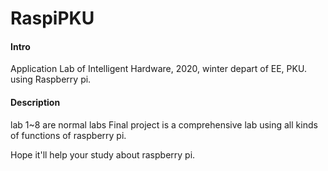 # RaspiPKU

#### Intro
Application Lab of Intelligent Hardware, 2020, winter depart of EE, PKU.
using Raspberry pi.

#### Description
lab 1~8 are normal labs
Final project is a comprehensive lab using all kinds of functions of raspberry pi.

Hope it'll help your study about raspberry pi.